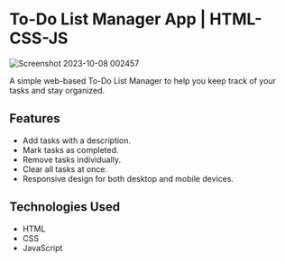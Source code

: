 # To-Do List Manager App | HTML-CSS-JS

![Screenshot 2023-10-08 002457](https://github.com/yashthakare93/Todo-list-app-HTML-CSS-JS/assets/132640072/275f04dd-9a3a-4f20-b6d4-ec5b93a1cf2b)

A simple web-based To-Do List Manager to help you keep track of your tasks and stay organized.

## Features
- Add tasks with a description.
- Mark tasks as completed.
- Remove tasks individually.
- Clear all tasks at once.
- Responsive design for both desktop and mobile devices.

## Technologies Used
- HTML
- CSS
- JavaScript


